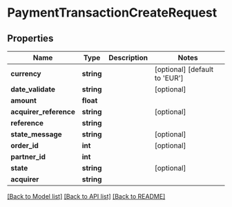 # PaymentTransactionCreateRequest

## Properties
Name | Type | Description | Notes
------------ | ------------- | ------------- | -------------
**currency** | **string** |  | [optional] [default to 'EUR']
**date_validate** | **string** |  | [optional] 
**amount** | **float** |  | 
**acquirer_reference** | **string** |  | [optional] 
**reference** | **string** |  | 
**state_message** | **string** |  | [optional] 
**order_id** | **int** |  | [optional] 
**partner_id** | **int** |  | 
**state** | **string** |  | [optional] 
**acquirer** | **string** |  | 

[[Back to Model list]](../../README.md#documentation-for-models) [[Back to API list]](../../README.md#documentation-for-api-endpoints) [[Back to README]](../../README.md)

